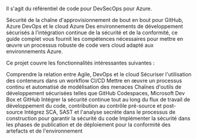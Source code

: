Il s'agit du référentiel de code pour DevSecOps pour Azure.

Sécurité de la chaîne d'approvisionnement de bout en bout pour GitHub, Azure DevOps et le cloud Azure
Des environnements de développement sécurisés à l’intégration continue de la sécurité et de la conformité, ce guide complet vous fournit les compétences nécessaires pour mettre en œuvre un processus robuste de code vers cloud adapté aux environnements Azure.

Ce projet couvre les fonctionnalités intéressantes suivantes :

Comprendre la relation entre Agile, DevOps et le cloud
Sécuriser l'utilisation des conteneurs dans un workflow CI/CD
Mettre en œuvre un processus continu et automatisé de modélisation des menaces
Chaînes d'outils de développement sécurisées telles que GitHub Codespaces, Microsoft Dev Box et GitHub
Intégrer la sécurité continue tout au long du flux de travail de développement du code, contribution au contrôle pré-source et post-source
Intégrez SCA, SAST et l'analyse secrète dans le processus de construction pour garantir la sécurité du code
Implémenter la sécurité dans les phases de publication et de déploiement pour la conformité des artefacts et de l'environnement
